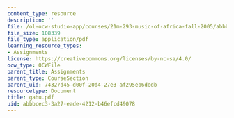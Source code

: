 ```yaml
---
content_type: resource
description: ''
file: /ol-ocw-studio-app/courses/21m-293-music-of-africa-fall-2005/abbbcec33a27eade4212b46efcd49078_gahu.pdf
file_size: 108339
file_type: application/pdf
learning_resource_types:
- Assignments
license: https://creativecommons.org/licenses/by-nc-sa/4.0/
ocw_type: OCWFile
parent_title: Assignments
parent_type: CourseSection
parent_uid: 74327d45-d00f-20d4-27e3-af295eb6dedb
resourcetype: Document
title: gahu.pdf
uid: abbbcec3-3a27-eade-4212-b46efcd49078
---
```

